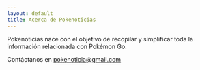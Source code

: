 ```yaml
---
layout: default
title: Acerca de Pokenoticias
---
```


Pokenoticias nace con el objetivo de recopilar y simplificar toda la información relacionada con Pokémon Go.

Contáctanos en <pokenoticia@gmail.com>